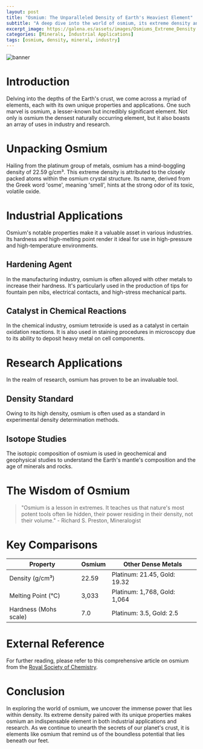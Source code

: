```yaml
---
layout: post
title: "Osmium: The Unparalleled Density of Earth's Heaviest Element"
subtitle: "A deep dive into the world of osmium, its extreme density and significant applications in industry and research."
excerpt_image: https://galena.es/assets/images/Osmiums_Extreme_Density.png
categories: [Minerals, Industrial Applications]
tags: [osmium, density, mineral, industry]
---
```


![banner](https://galena.es/assets/images/Osmiums_Extreme_Density.png "Close-up image of osmium crystals showcasing their metallic luster, highlighting the element's extreme density. The background features mining equipment and geological tools, symbolizing its industrial and research applications.")

# Introduction

Delving into the depths of the Earth's crust, we come across a myriad of elements, each with its own unique properties and applications. One such marvel is osmium, a lesser-known but incredibly significant element. Not only is osmium the densest naturally occurring element, but it also boasts an array of uses in industry and research.

# Unpacking Osmium

Hailing from the platinum group of metals, osmium has a mind-boggling density of 22.59 g/cm³. This extreme density is attributed to the closely packed atoms within the osmium crystal structure. Its name, derived from the Greek word 'osme', meaning 'smell', hints at the strong odor of its toxic, volatile oxide.

# Industrial Applications

Osmium's notable properties make it a valuable asset in various industries. Its hardness and high-melting point render it ideal for use in high-pressure and high-temperature environments.

## Hardening Agent

In the manufacturing industry, osmium is often alloyed with other metals to increase their hardness. It's particularly used in the production of tips for fountain pen nibs, electrical contacts, and high-stress mechanical parts.

## Catalyst in Chemical Reactions

In the chemical industry, osmium tetroxide is used as a catalyst in certain oxidation reactions. It is also used in staining procedures in microscopy due to its ability to deposit heavy metal on cell components.

# Research Applications

In the realm of research, osmium has proven to be an invaluable tool.

## Density Standard

Owing to its high density, osmium is often used as a standard in experimental density determination methods.

## Isotope Studies

The isotopic composition of osmium is used in geochemical and geophysical studies to understand the Earth's mantle's composition and the age of minerals and rocks.

# The Wisdom of Osmium

> "Osmium is a lesson in extremes. It teaches us that nature's most potent tools often lie hidden, their power residing in their density, not their volume." - Richard S. Preston, Mineralogist

# Key Comparisons

| Property | Osmium | Other Dense Metals |
| --- | --- | --- |
| Density (g/cm³) | 22.59 | Platinum: 21.45, Gold: 19.32 |
| Melting Point (°C) | 3,033 | Platinum: 1,768, Gold: 1,064 |
| Hardness (Mohs scale) | 7.0 | Platinum: 3.5, Gold: 2.5 |

# External Reference

For further reading, please refer to this comprehensive article on osmium from the [Royal Society of Chemistry](https://www.rsc.org/periodic-table/element/76/osmium).

# Conclusion

In exploring the world of osmium, we uncover the immense power that lies within density. Its extreme density paired with its unique properties makes osmium an indispensable element in both industrial applications and research. As we continue to unearth the secrets of our planet's crust, it is elements like osmium that remind us of the boundless potential that lies beneath our feet.
